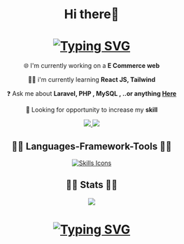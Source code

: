 <h1 align="center">Hi there👋</h1>
<h1 align="center">
 <a href="https://git.io/typing-svg"><img src="https://readme-typing-svg.demolab.com?font=Fira+Code&duration=4000&pause=500&color=0BF71D&center=true&width=435&lines=I'm+Rasyid+Bomantoro;a+passionate+web+developer" alt="Typing SVG" /></a>
</h1>
<div align="center">
  
  🌐 I'm currently working on a **E Commerce web**
  
  👨‍💻 i'm currently learning  **React JS, Tailwind**

  ❓ Ask me about **Laravel, PHP , MySQL , ..or anything <a href="https://www.instagram.com/rasyidbsp? 
  igsh=MWpnY2M0ZmUxdjd3eQ== ">Here</a>** 
  
  👀 Looking for opportunity to increase my **skill**
</div>

<div align="center">
 <a href="https://www.linkedin.com/in/rasyid-bomantoro? 
    utm_source=share&utm_campaign=share_via&utm_content=profile&utm_medium=android_app ">
      <img src="https://img.shields.io/badge/LinkedIn-0077B5?style=for-the-badge&logo=linkedin&logoColor=whit">
 </a>
 <a href="https://www.instagram.com/rasyidbsp?igsh=MWpnY2M0ZmUxdjd3eQ==">
   <img src="https://img.shields.io/badge/Instagram-E4405F?style=for-the-badge&logo=instagram&logoColor=white">
 </a>
</div>

<h2 align="center">
  👨‍💻 Languages-Framework-Tools 👨‍💻
</h2>

<div align="center">
  <a href="https://skillicons.dev">
    <img src="https://skillicons.dev/icons?i=html,css,js,figma,bootstrap,laravel,jquery,php,mysql,vscode&perline=6" alt="Skills Icons"/>
  </a>
</div>

<h2 align="center">
 👨‍💻 Stats 👨‍💻
</h2>

<div align="center">
<img src="https://github-readme-stats.vercel.app/api?username=RasyidDevs&show_icons=true&theme=merko">
</div>

<h1 align="center">
<a href="https://git.io/typing-svg"><img src="https://readme-typing-svg.demolab.com?font=Fira+Code&duration=4000&pause=700&color=0BF71D&center=true&vCenter=true&width=435&lines=Thank+you+for+visiting!" alt="Typing SVG" /></a>
</h1>




